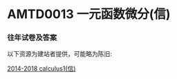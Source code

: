 
# AMTD0013 一元函数微分(信)

### 往年试卷及答案

以下资源为建站者提供，可能略为陈旧:

[2014-2018 calculus1(信)](https://github.com/Emanual20/Emanual20.github.io/tree/main/resources/grade-1/AMTD0013/)